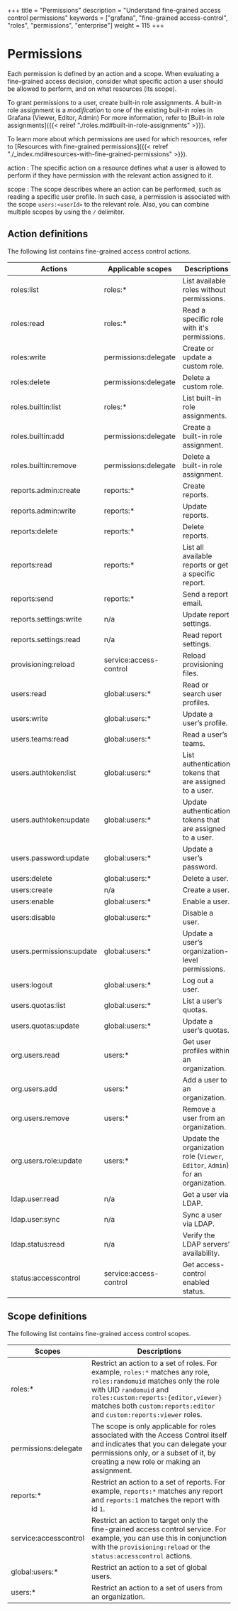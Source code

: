 +++
title = "Permissions"
description = "Understand fine-grained access control permissions"
keywords = ["grafana", "fine-grained access-control", "roles", "permissions", "enterprise"]
weight = 115
+++

# Permissions

Each permission is defined by an action and a scope. When evaluating a fine-grained access decision, consider what specific action a user should be allowed to perform, and on what resources (its scope).

To grant permissions to a user, create built-in role assignments. A built-in role assignment is a *modification* to one of the existing built-in roles in Grafana (Viewer, Editor, Admin) For more information, refer to [Built-in role assignments]({{< relref "./roles.md#built-in-role-assignments" >}}).

To learn more about which permissions are used for which resources, refer to [Resources with fine-grained permissions]({{< relref "./_index.md#resources-with-fine-grained-permissions" >}}).

action
: The specific action on a resource defines what a user is allowed to perform if they have permission with the relevant action assigned to it.

scope
: The scope describes where an action can be performed, such as reading a specific user profile. In such case, a permission is associated with the scope `users:<userId>` to the relevant role. Also, you can combine multiple scopes by using the `/` delimiter.

## Action definitions

The following list contains fine-grained access control actions.

Actions | Applicable scopes | Descriptions
--- | --- | ---
roles:list | roles:* | List available roles without permissions.
roles:read | roles:* | Read a specific role with it's permissions.
roles:write | permissions:delegate | Create or update a custom role.
roles:delete | permissions:delegate | Delete a custom role.
roles.builtin:list | roles:* | List built-in role assignments.
roles.builtin:add | permissions:delegate | Create a built-in role assignment.
roles.builtin:remove | permissions:delegate | Delete a built-in role assignment.
reports.admin:create | reports:* | Create reports.
reports.admin:write | reports:* | Update reports.
reports:delete | reports:* | Delete reports.
reports:read | reports:* | List all available reports or get a specific report.
reports:send | reports:* | Send a report email.
reports.settings:write | n/a | Update report settings.
reports.settings:read | n/a | Read report settings.
provisioning:reload | service:access-control | Reload provisioning files.
users:read | global:users:* | Read or search user profiles.
users:write | global:users:* | Update a user’s profile.
users.teams:read | global:users:* | Read a user’s teams.
users.authtoken:list | global:users:* | List authentication tokens that are assigned to a user.
users.authtoken:update | global:users:* | Update authentication tokens that are assigned to a user.
users.password:update | global:users:* | Update a user’s password.
users:delete | global:users:* | Delete a user.
users:create | n/a | Create a user.
users:enable | global:users:* | Enable a user.
users:disable | global:users:* | Disable a user.
users.permissions:update | global:users:* | Update a user’s organization-level permissions.
users:logout | global:users:* | Log out a user.
users.quotas:list | global:users:* | List a user’s quotas.
users.quotas:update | global:users:* | Update a user’s quotas.
org.users.read | users:* | Get user profiles within an organization.
org.users.add | users:* | Add a user to an organization.
org.users.remove | users:* | Remove a user from an organization.
org.users.role:update | users:* | Update the organization role (`Viewer`, `Editor`, `Admin`) for an organization.
ldap.user:read | n/a | Get a user via LDAP.
ldap.user:sync | n/a | Sync a user via LDAP.
ldap.status:read | n/a | Verify the LDAP servers’ availability.
status:accesscontrol | service:access-control | Get access-control enabled status.

## Scope definitions

The following list contains fine-grained access control scopes.

Scopes | Descriptions
--- | ---
roles:* | Restrict an action to a set of roles. For example, `roles:*` matches any role, `roles:randomuid` matches only the role with UID `randomuid` and `roles:custom:reports:{editor,viewer}` matches both `custom:reports:editor` and `custom:reports:viewer` roles.
permissions:delegate | The scope is only applicable for roles associated with the Access Control itself and indicates that you can delegate your permissions only, or a subset of it, by creating a new role or making an assignment.
reports:* | Restrict an action to a set of reports. For example, `reports:*` matches any report and `reports:1` matches the report with id `1`.
service:accesscontrol | Restrict an action to target only the fine-grained access control service. For example, you can use this in conjunction with the `provisioning:reload` or the `status:accesscontrol` actions.
global:users:* | Restrict an action to a set of global users.
users:* | Restrict an action to a set of users from an organization.
